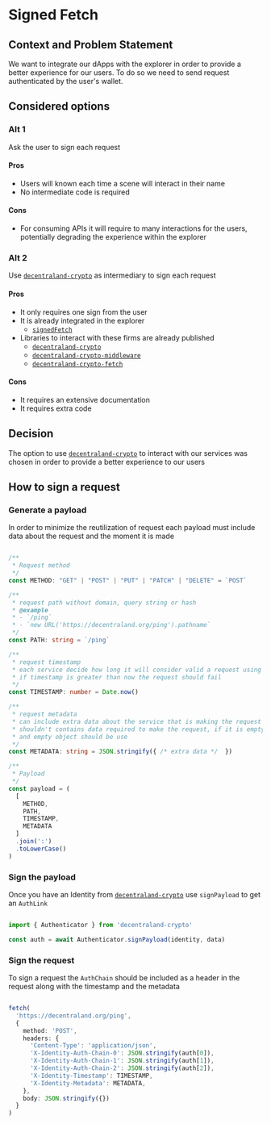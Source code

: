 # Signed Fetch

## Context and Problem Statement

We want to integrate our dApps with the explorer in order to provide a better experience for our users. To do so we need to send request authenticated by the user's wallet.

## Considered options

### Alt 1

Ask the user to sign each request

#### Pros

- Users will known each time a scene will interact in their name
- No intermediate code is required

#### Cons

- For consuming APIs it will require to many interactions for the users, potentially degrading the experience within the explorer

### Alt 2

Use [`decentraland-crypto`](https://github.com/decentraland/decentraland-crypto) as intermediary to sign each request

#### Pros

- It only requires one sign from the user
- It is already integrated in the explorer
  - [`signedFetch`](https://docs.decentraland.org/development-guide/network-connections/#signed-requests)
- Libraries to interact with these firms are already published
  - [`decentraland-crypto`](https://github.com/decentraland/decentraland-crypto)
  - [`decentraland-crypto-middleware`](https://github.com/decentraland/decentraland-crypto-middleware)
  - [`decentraland-crypto-fetch`](https://github.com/decentraland/decentraland-crypto-fetch)

#### Cons

- It requires an extensive documentation
- It requires extra code

## Decision

The option to use [`decentraland-crypto`](https://github.com/decentraland/decentraland-crypto) to interact with our services was chosen in order to provide a better experience to our users

## How to sign a request

### Generate a payload

In order to minimize the reutilization of request each payload must include data about the request and the moment it is made

```typescript

/**
 * Request method
 */
const METHOD: "GET" | "POST" | "PUT" | "PATCH" | "DELETE" = `POST`

/**
 * request path without domain, query string or hash
 * @example
 * - `/ping`
 * - `new URL('https://decentraland.org/ping').pathname`
 */
const PATH: string = `/ping`

/**
 * request timestamp
 * each service decide how long it will consider valid a request using this timestamp,
 * if timestamp is greater than now the request should fail
 */
const TIMESTAMP: number = Date.now()

/**
 * request metadata
 * can include extra data about the service that is making the request
 * shouldn't contains data required to make the request, if it is empty
 * and empty object should be use
 */
const METADATA: string = JSON.stringify({ /* extra data */  })

/**
 * Payload
 */
const payload = (
  [
    METHOD,
    PATH,
    TIMESTAMP,
    METADATA
  ]
  .join(':')
  .toLowerCase()
)

```

### Sign the payload

Once you have an Identity from [`decentraland-crypto`](https://github.com/decentraland/decentraland-crypto) use `signPayload` to get an `AuthLink`

```typescript

import { Authenticator } from 'decentraland-crypto'

const auth = await Authenticator.signPayload(identity, data)

```

### Sign the request

To sign a request the `AuthChain` should be included as a header in the request along with the timestamp and the metadata

```typescript

fetch(
  'https://decentraland.org/ping',
  {
    method: 'POST',
    headers: {
      'Content-Type': 'application/json',
      'X-Identity-Auth-Chain-0': JSON.stringify(auth[0]),
      'X-Identity-Auth-Chain-1': JSON.stringify(auth[1]),
      'X-Identity-Auth-Chain-2': JSON.stringify(auth[2]),
      'X-Identity-Timestamp': TIMESTAMP,
      'X-Identity-Metadata': METADATA,
    },
    body: JSON.stringify({})
  }
)

```
